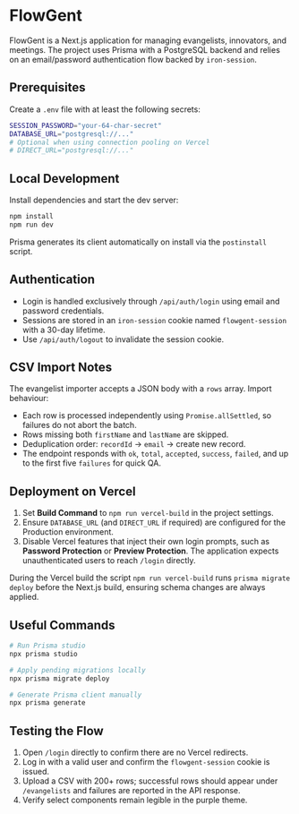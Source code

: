 # FlowGent

FlowGent is a Next.js application for managing evangelists, innovators, and meetings. The project uses Prisma with a PostgreSQL
backend and relies on an email/password authentication flow backed by `iron-session`.

## Prerequisites

Create a `.env` file with at least the following secrets:

```bash
SESSION_PASSWORD="your-64-char-secret"
DATABASE_URL="postgresql://..."
# Optional when using connection pooling on Vercel
# DIRECT_URL="postgresql://..."
```

## Local Development

Install dependencies and start the dev server:

```bash
npm install
npm run dev
```

Prisma generates its client automatically on install via the `postinstall` script.

## Authentication

* Login is handled exclusively through `/api/auth/login` using email and password credentials.
* Sessions are stored in an `iron-session` cookie named `flowgent-session` with a 30-day lifetime.
* Use `/api/auth/logout` to invalidate the session cookie.

## CSV Import Notes

The evangelist importer accepts a JSON body with a `rows` array. Import behaviour:

* Each row is processed independently using `Promise.allSettled`, so failures do not abort the batch.
* Rows missing both `firstName` and `lastName` are skipped.
* Deduplication order: `recordId` → `email` → create new record.
* The endpoint responds with `ok`, `total`, `accepted`, `success`, `failed`, and up to the first five `failures` for quick QA.

## Deployment on Vercel

1. Set **Build Command** to `npm run vercel-build` in the project settings.
2. Ensure `DATABASE_URL` (and `DIRECT_URL` if required) are configured for the Production environment.
3. Disable Vercel features that inject their own login prompts, such as **Password Protection** or **Preview Protection**. The
   application expects unauthenticated users to reach `/login` directly.

During the Vercel build the script `npm run vercel-build` runs `prisma migrate deploy` before the Next.js build, ensuring schema
changes are always applied.

## Useful Commands

```bash
# Run Prisma studio
npx prisma studio

# Apply pending migrations locally
npx prisma migrate deploy

# Generate Prisma client manually
npx prisma generate
```

## Testing the Flow

1. Open `/login` directly to confirm there are no Vercel redirects.
2. Log in with a valid user and confirm the `flowgent-session` cookie is issued.
3. Upload a CSV with 200+ rows; successful rows should appear under `/evangelists` and failures are reported in the API response.
4. Verify select components remain legible in the purple theme.
